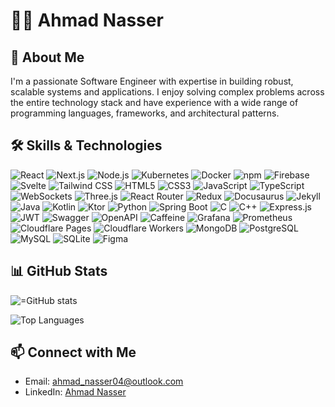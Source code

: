 # 👨‍💻 Ahmad Nasser

## 👋 About Me

I'm a passionate Software Engineer with expertise in building robust, scalable systems and applications. I enjoy solving complex problems across the entire technology stack and have experience with a wide range of programming languages, frameworks, and architectural patterns.

## 🛠️ Skills & Technologies

<div>
  <img src="https://img.shields.io/badge/-React-61DAFB?style=for-the-badge&logo=react&logoColor=black" alt="React" />
  <img src="https://img.shields.io/badge/-Next.js-000000?style=for-the-badge&logo=next.js&logoColor=white" alt="Next.js" />
  <img src="https://img.shields.io/badge/-Node.js-339933?style=for-the-badge&logo=node.js&logoColor=white" alt="Node.js" />
  <img src="https://img.shields.io/badge/-Kubernetes-326ce5?style=for-the-badge&logo=kubernetes&logoColor=white" alt="Kubernetes" />
  <img src="https://img.shields.io/badge/-Docker-326ce5?style=for-the-badge&logo=docker&logoColor=white" alt="Docker" />
  <img src="https://img.shields.io/badge/-npm-CB3837?style=for-the-badge&logo=npm&logoColor=white" alt="npm" />
  <img src="https://img.shields.io/badge/-Firebase-FFCA28?style=for-the-badge&logo=firebase&logoColor=black" alt="Firebase" />
  <img src="https://img.shields.io/badge/-Svelte-FF3E00?style=for-the-badge&logo=svelte&logoColor=white" alt="Svelte" />
  <img src="https://img.shields.io/badge/-Tailwind%20CSS-38B2AC?style=for-the-badge&logo=tailwind-css&logoColor=white" alt="Tailwind CSS" />
  <img src="https://img.shields.io/badge/-HTML5-E34F26?style=for-the-badge&logo=html5&logoColor=white" alt="HTML5" />
  <img src="https://img.shields.io/badge/-CSS3-1572B6?style=for-the-badge&logo=css3&logoColor=white" alt="CSS3" />
  <img src="https://img.shields.io/badge/-JavaScript-F7DF1E?style=for-the-badge&logo=javascript&logoColor=black" alt="JavaScript" />
  <img src="https://img.shields.io/badge/-TypeScript-3178C6?style=for-the-badge&logo=typescript&logoColor=white" alt="TypeScript" />
  <img src="https://img.shields.io/badge/-WebSockets-4353FF?style=for-the-badge&logo=socket.io&logoColor=white" alt="WebSockets" />
  <img src="https://img.shields.io/badge/-Three.js-000000?style=for-the-badge&logo=three.js&logoColor=white" alt="Three.js" />
  <img src="https://img.shields.io/badge/-React%20Router-CA4245?style=for-the-badge&logo=react-router&logoColor=white" alt="React Router" />
  <img src="https://img.shields.io/badge/-Redux-764ABC?style=for-the-badge&logo=redux&logoColor=white" alt="Redux" />
  <img src="https://img.shields.io/badge/-Docusaurus-2E8555?style=for-the-badge&logo=docusaurus&logoColor=white" alt="Docusaurus" />
  <img src="https://img.shields.io/badge/-Jekyll-CC0000?style=for-the-badge&logo=jekyll&logoColor=white" alt="Jekyll" />
  <img src="https://img.shields.io/badge/-Java-007396?style=for-the-badge&logo=java&logoColor=white" alt="Java" />
  <img src="https://img.shields.io/badge/-Kotlin-7F52FF?style=for-the-badge&logo=kotlin&logoColor=white" alt="Kotlin" />
  <img src="https://img.shields.io/badge/-Ktor-E6522C?style=for-the-badge&logo=kotlin&logoColor=white" alt="Ktor" />
  <img src="https://img.shields.io/badge/-Python-3776AB?style=for-the-badge&logo=python&logoColor=white" alt="Python" />
  <img src="https://img.shields.io/badge/-Spring%20Boot-6DB33F?style=for-the-badge&logo=spring-boot&logoColor=white" alt="Spring Boot" />
  <img src="https://img.shields.io/badge/-C-A8B9CC?style=for-the-badge&logo=c&logoColor=black" alt="C" />
  <img src="https://img.shields.io/badge/-C++-00599C?style=for-the-badge&logo=c%2B%2B&logoColor=white" alt="C++" />
  <img src="https://img.shields.io/badge/-Express.js-000000?style=for-the-badge&logo=express&logoColor=white" alt="Express.js" />
  <img src="https://img.shields.io/badge/-JWT-000000?style=for-the-badge&logo=json-web-tokens&logoColor=white" alt="JWT" />
  <img src="https://img.shields.io/badge/-Swagger-85EA2D?style=for-the-badge&logo=swagger&logoColor=black" alt="Swagger" />
  <img src="https://img.shields.io/badge/-OpenAPI-6BA539?style=for-the-badge&logo=openapiinitiative&logoColor=white" alt="OpenAPI" />
  <img src="https://img.shields.io/badge/-Caffeine-0000FF?style=for-the-badge&logo=caffeine&logoColor=white" alt="Caffeine" />
  <img src="https://img.shields.io/badge/-Grafana-F46800?style=for-the-badge&logo=grafana&logoColor=white" alt="Grafana" />
  <img src="https://img.shields.io/badge/-Prometheus-E6522C?style=for-the-badge&logo=prometheus&logoColor=white" alt="Prometheus" />
  <img src="https://img.shields.io/badge/-Cloudflare%20Pages-F38020?style=for-the-badge&logo=cloudflare&logoColor=white" alt="Cloudflare Pages" />
  <img src="https://img.shields.io/badge/-Cloudflare%20Workers-F38020?style=for-the-badge&logo=cloudflare&logoColor=white" alt="Cloudflare Workers" />
  <img src="https://img.shields.io/badge/-MongoDB-47A248?style=for-the-badge&logo=mongodb&logoColor=white" alt="MongoDB" />
  <img src="https://img.shields.io/badge/-PostgreSQL-336791?style=for-the-badge&logo=postgresql&logoColor=white" alt="PostgreSQL" />
  <img src="https://img.shields.io/badge/-MySQL-4479A1?style=for-the-badge&logo=mysql&logoColor=white" alt="MySQL" />
  <img src="https://img.shields.io/badge/-SQLite-003B57?style=for-the-badge&logo=sqlite&logoColor=white" alt="SQLite" />
  <img src="https://img.shields.io/badge/-Figma-F24E1E?style=for-the-badge&logo=figma&logoColor=white" alt="Figma" />
</div>

## 📊 GitHub Stats

![=GitHub stats](https://github-readme-stats.vercel.app/api?username=AhmadNasser04&show_icons=true&theme=radical)

![Top Languages](https://github-readme-stats.vercel.app/api/top-langs/?username=AhmadNasser04&layout=compact&theme=radical)

## 📫 Connect with Me

- Email: ahmad_nasser04@outlook.com
- LinkedIn: [Ahmad Nasser](https://www.linkedin.com/in/ahmad-nasser-034222223/)

<!---
AhmadNasser04/AhmadNasser04 is a ✨ special ✨ repository because its `README.md` (this file) appears on your GitHub profile.
You can click the Preview link to take a look at your changes.
--->
